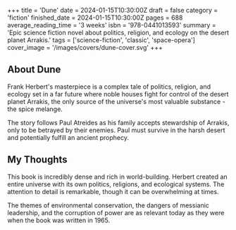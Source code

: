 +++
title = 'Dune'
date = 2024-01-15T10:30:00Z
draft = false
category = 'fiction'
finished_date = 2024-01-15T10:30:00Z
pages = 688
average_reading_time = '3 weeks'
isbn = '978-0441013593'
summary = 'Epic science fiction novel about politics, religion, and ecology on the desert planet Arrakis.'
tags = ['science-fiction', 'classic', 'space-opera']
cover_image = '/images/covers/dune-cover.svg'
+++

## About Dune

Frank Herbert's masterpiece is a complex tale of politics, religion, and ecology set in a far future where noble houses fight for control of the desert planet Arrakis, the only source of the universe's most valuable substance - the spice melange.

The story follows Paul Atreides as his family accepts stewardship of Arrakis, only to be betrayed by their enemies. Paul must survive in the harsh desert and potentially fulfill an ancient prophecy.

## My Thoughts

This book is incredibly dense and rich in world-building. Herbert created an entire universe with its own politics, religions, and ecological systems. The attention to detail is remarkable, though it can be overwhelming at times.

The themes of environmental conservation, the dangers of messianic leadership, and the corruption of power are as relevant today as they were when the book was written in 1965.